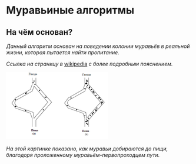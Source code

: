 # Муравьиные алгоритмы 
## На чём основан?
*Данный алгоритм основан на поведении колонии муравьёв в реальной жизни, которая пытается найти пропитание.*

*Ссылка на страницу в* [wikipedia](https://ru.wikipedia.org/wiki/%D0%9C%D1%83%D1%80%D0%B0%D0%B2%D1%8C%D0%B8%D0%BD%D1%8B%D0%B9_%D0%B0%D0%BB%D0%B3%D0%BE%D1%80%D0%B8%D1%82%D0%BC) *с более подробным пояснением.*

![Картинка с изображением муравьиного алгоритма](img/image.png)

*На этой картинке показано, как муравьи добираются до пищи, благодоря проложенному муравьём-первопроходцем пути.*
